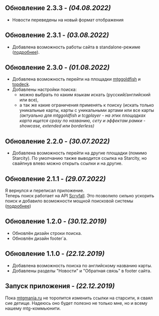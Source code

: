 ## **Обновление 2.3.3** - *(04.08.2022)*
- Новости переведены на новый формат отображения
## **Обновление 2.3.1** - *(03.08.2022)*
- Добавлена возможность работы сайта в standalone-режиме ([подробнее](https://developer.mozilla.org/en-US/docs/Web/Progressive_web_apps/Add_to_home_screen)).
## **Обновление 2.3.0** - *(01.08.2022)*
- Добавлена возможность перейти на площадки [mtggoldfish](https://www.mtggoldfish.com/) и [topdeck](https://topdeck.ru/apps/toptrade/singles/search).
- Добавлены настройки поиска:
    - можно выбрать по каким языкам искать (русский/английский или все),
    -  а так же какие ограничения применять к поиску (искать только уникальные карты, карты с уникальными артами или все карты *(актуально для mtggoldfish и tcgplayer - на этих площадках карта ищется сразу по названию, сету и эффектам рамки - showcase, extended или borderless)*
## **Обновление 2.2.0** - *(30.07.2022)*
- Добавлена возможность перейти на другие площадки (помимо Starcity). По умолчанию также выводится ссылка на Starcity, но свайпнув влево можно открыть ссылки и на другие.

## **Обновление 2.1.1** - *(29.07.2022)*
Я вернулся и переписал приложение.  
Теперь поиск работает на API [Scryfall](https://scryfall.com/). Это позволило сильно ускорить поиск и добавило возможности мощной поисковой системы ([подробнее](https://scryfall.com/docs/syntax))
## **Обновление 1.2.0** - *(30.12.2019)*
- Обновлён дизайн строки поиска.
- Обновлён дизайн footer`а.
## **Обновление 1.1.0** - *(22.12.2019)*
- Добавлена возможность поиска по английскому названию карты.
-  Добавлены разделы "Новости" и "Обратная связь" в footer сайта.
## **Запуск приложения** - *(22.12.2019)*
Пока [mtgmania.ru](http://mtgmania.ru/) не торопится изменить ссылки на старсити, я сваял сие детище. Надеюсь оно будет полезно не только мне, но и всему нашему mtg-коммьюнити.